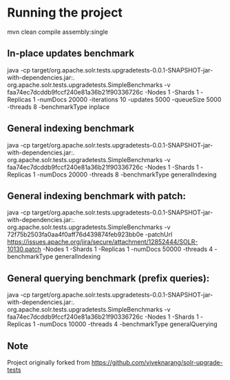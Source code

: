 Running the project
====================

mvn clean compile assembly:single


In-place updates benchmark
--------------------------
java -cp target/org.apache.solr.tests.upgradetests-0.0.1-SNAPSHOT-jar-with-dependencies.jar:. org.apache.solr.tests.upgradetests.SimpleBenchmarks -v faa74ec7dcddb9fccf240e81a36b21f90336726c -Nodes 1 -Shards 1 -Replicas 1 -numDocs 20000 -iterations 10 -updates 5000 -queueSize 5000 -threads 8 -benchmarkType inplace

General indexing benchmark
--------------------------
java -cp target/org.apache.solr.tests.upgradetests-0.0.1-SNAPSHOT-jar-with-dependencies.jar:. org.apache.solr.tests.upgradetests.SimpleBenchmarks -v faa74ec7dcddb9fccf240e81a36b21f90336726c -Nodes 1 -Shards 1 -Replicas 1 -numDocs 20000 -threads 8 -benchmarkType generalIndexing

General indexing benchmark with patch:
--------------------------
java -cp target/org.apache.solr.tests.upgradetests-0.0.1-SNAPSHOT-jar-with-dependencies.jar:. org.apache.solr.tests.upgradetests.SimpleBenchmarks -v 72f75b2503fa0aa4f0aff76d439874feb923bb0e -patchUrl https://issues.apache.org/jira/secure/attachment/12852444/SOLR-10130.patch -Nodes 1 -Shards 1 -Replicas 1 -numDocs 50000 -threads 4 -benchmarkType generalIndexing

General querying benchmark (prefix queries):
--------------------------
java -cp target/org.apache.solr.tests.upgradetests-0.0.1-SNAPSHOT-jar-with-dependencies.jar:. org.apache.solr.tests.upgradetests.SimpleBenchmarks -v faa74ec7dcddb9fccf240e81a36b21f90336726c -Nodes 1 -Shards 1 -Replicas 1 -numDocs 10000 -threads 4 -benchmarkType generalQuerying

Note
----
Project originally forked from https://github.com/viveknarang/solr-upgrade-tests
